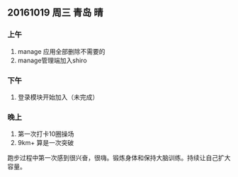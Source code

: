 ## 20161019 周三 青岛 晴

### 上午

1. manage 应用全部删除不需要的
2. manage管理端加入shiro

### 下午

1. 登录模块开始加入（未完成） 

### 晚上

1. 第一次打卡10圈操场
2. 9km+ 算是一次突破

跑步过程中第一次感到很兴奋，很嗨。锻炼身体和保持大脑训练。持续让自己扩大容量。

